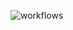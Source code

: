 [//]: # (#/_docs)



<!------------------------------------------------------------------------------

* d f .da/README? -a

* // .. att pr ..

--------------------------------------------------------------------------------

<:>
{
  "%": "README!",
  ".": "index.md!m.md",
  ":": [],
  "!": [],
  "~": [],
  "_": [],
  "?": [],
  "#": "#"
}
//
__$$ = function({ ...vars }={}) {
  __$$dd(12345678); // ..
};
</:>

------------------------------------------------------------------------------->



[//]: # (index)



<!----------------------------------------------------------------------------->

![workflows](https://github.com/davidallen43217777/da004816/actions/workflows/main.yml/badge.svg)

<!------------------------------------------------------------------------------

<:a000>
{
  "%": "",
  ".": [
    "_da00/misc.txt!ii.txt"
  ],
  ":": [],
  "!": [],
  "~": [],
  "?": [],
  "#": "#"
}
</:a000>

------------------------------------------------------------------------------->




[//]: # (_tmpl:index)
<!--!!



<%----------------------------------------------------------------------------%>

![workflows](https://github.com/davidallen43217777/<repo>/actions/workflows/main.yml/badge.svg)

<%------------------------------------------------------------------------------

<:_tmpl>
{
  "%": "",
  ".": [
    "_da00/misc.txt!ii.txt"
  ],
  ":": [],
  "!": [],
  "~": [],
  "?": [],
  "#": "#"
}
</:_tmpl>

------------------------------------------------------------------------------%>



!!-->

[//]: # (a000:index)
<!--!!

!!-->
